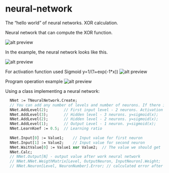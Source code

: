 # neural-network
The “hello world” of neural networks. XOR calculation.

Neural network that can compute the XOR function.

![alt preview](https://github.com/seryal/neural-network/blob/master/images/XOR.png)

In the example, the neural network looks like this.

![alt preview](https://github.com/seryal/neural-network/blob/master/images/Network.png)

For activation function used Sigmoid y=1/(1+exp(-1*x))
![alt preview](https://github.com/seryal/neural-network/blob/master/images/Sigmoid.png)

Program operation example
![alt preview](https://github.com/seryal/neural-network/blob/master/images/example.png)


Using a class implementing a neural network:
```pascal
  NNet := TNeuralNetwork.Create;
  // You can add any number of levels and number of neurons. If there is enough memory.
  NNet.AddLevel(2);       // First input level - 2 neurons. Activation function for input level always Linear y=f(x)=x;
  NNet.AddLevel(3);       // Hidden level - 3 neurons. y=sigmoid(x);
  NNet.AddLevel(2);       // Hidden level - 2 neurons. y=sigmoid(x);
  NNet.AddLevel(1);       // Output Level - 1 neuron. y=sigmoid(x);
  NNet.LearnKoef := 0.5;  // Learning ratio
  
  NNet.Input[0] := Value1;    // Input value for first neuron
  NNet.Input[1] := Value2;    // Input value for second neuron
  NNet.WaitValue[0] := Value1 xor Value2;  // The value we should get
  NNet.Calc;
  // NNet.Output[N] - output value after work neural network
  // NNet.NNet.WeigthMatrix[Level, OutputNeuron, InputNeuron].Weight;
  // NNet.Neuron[Level, NeuronNumber].Error; // calculated error after work neural network

  
  
```
